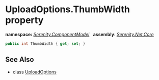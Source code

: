 # UploadOptions.ThumbWidth property
**namespace:** *[Serenity.ComponentModel](../../README.md#serenity.componentmodel-namespace)*   **assembly**: *[Serenity.Net.Core](../../README.md)*

```csharp
public int ThumbWidth { get; set; }
```

## See Also

* class [UploadOptions](../UploadOptions.md)